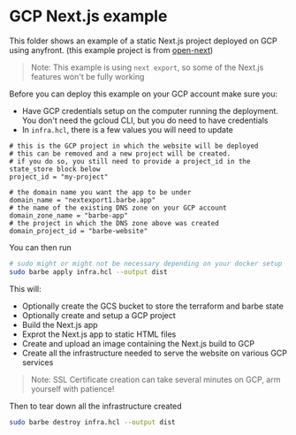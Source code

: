 # GCP Next.js example

This folder shows an example of a static Next.js project deployed on GCP using anyfront. (this example project is from [open-next](https://github.com/serverless-stack/open-next/tree/main/example))

> Note: This example is using `next export`, so some of the Next.js features won't be fully working

Before you can deploy this example on your GCP account make sure you:
- Have GCP credentials setup on the computer running the deployment. You don't need the gcloud CLI, but you do need to have credentials
- In `infra.hcl`, there is a few values you will need to update
```hcl
# this is the GCP project in which the website will be deployed
# this can be removed and a new project will be created.
# if you do so, you still need to provide a project_id in the state_store block below
project_id = "my-project"

# the domain name you want the app to be under
domain_name = "nextexport1.barbe.app"
# the name of the existing DNS zone on your GCP account
domain_zone_name = "barbe-app"
# the project in which the DNS zone above was created
domain_project_id = "barbe-website"
```

You can then run
```bash
# sudo might or might not be necessary depending on your docker setup
sudo barbe apply infra.hcl --output dist
```

This will:
- Optionally create the GCS bucket to store the terraform and barbe state
- Optionally create and setup a GCP project
- Build the Next.js app
- Exprot the Next.js app to static HTML files
- Create and upload an image containing the Next.js build to GCP
- Create all the infrastructure needed to serve the website on various GCP services

> Note: SSL Certificate creation can take several minutes on GCP, arm yourself with patience!

Then to tear down all the infrastructure created
```bash
sudo barbe destroy infra.hcl --output dist
```
